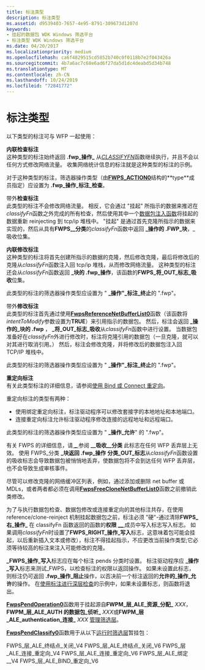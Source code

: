 ```yaml
---
title: 标注类型
description: 标注类型
ms.assetid: d9539403-7657-4e95-8791-309673d1207d
keywords:
- 挂起的数据包 WDK Windows 筛选平台
- 标注类型 WDK Windows 筛选平台
ms.date: 04/20/2017
ms.localizationpriority: medium
ms.openlocfilehash: ca6f4829515cd5852b740c0f0118b7e2f043426a
ms.sourcegitcommit: 4b7a6ac7c68e6ad6f27da5d1dc4deabd5d34b748
ms.translationtype: MT
ms.contentlocale: zh-CN
ms.lasthandoff: 10/24/2019
ms.locfileid: "72841772"
---
```

# <a name="types-of-callouts"></a>标注类型


以下类型的标注可与 WFP 一起使用：

<a href="" id="inline-inspection-callout-------"></a>**内联检查标注**   
这种类型的标注始终返回 **.fwp\_操作\_** 从[*CLASSIFYFN*](https://docs.microsoft.com/windows-hardware/drivers/ddi/fwpsk/nc-fwpsk-fwps_callout_classify_fn0)函数继续执行，并且不会以任何方式修改网络流量。 收集网络统计信息的标注就是这种类型的标注的示例。

对于这种类型的标注，筛选器操作类型（由[**FWPS\_ACTION0**](https://docs.microsoft.com/windows/desktop/api/fwpstypes/ns-fwpstypes-fwps_action0_)结构的**type**成员指定）应设置为 **.fwp\_操作\_标注\_检查**。

<a href="" id="out-of-band-inspection-callout-------"></a>带外**检查标注**   
此类型的标注不会修改网络流量。 相反，它会通过 "挂起" 所指示的数据来推迟在*classifyFn*函数之外完成的所有检查，然后使用其中一个[数据包注入函数](packet-injection-functions.md)将挂起的数据重新 reinjecting 到 tcp/ip 堆栈中。 "挂起" 是通过首先克隆所指示的数据来实现的，然后从具有**FWPS\_\_分类**的*classifyFn*函数中返回 **\_操作的 .FWP\_块**，\_吸收位集。

<a href="" id="inline-modification-callout-------"></a>**内联修改标注**   
这种类型的标注将首先创建所指示的数据的克隆，然后修改克隆，最后将修改后的克隆从*classifyFn*函数注入回 tcp/ip 堆栈，从而修改网络流量。 这种类型的标注还会从*classifyFn*函数返回 **\_块的 .fwp\_操作**，该函数的**FWPS\_将\_OUT\_标志\_吸收**位集。

此类型的标注的筛选器操作类型应设置为 " **\_操作"\_标注\_终止**的 ".fwp"。

<a href="" id="out-of-band-modification-callout-------"></a>带外**修改标注**   
此类型的标注首先通过使用[**FwpsReferenceNetBufferList0**](https://docs.microsoft.com/windows-hardware/drivers/ddi/fwpsk/nf-fwpsk-fwpsreferencenetbufferlist0)函数（该函数将*intentToModify*参数设置为**TRUE**）来引用指示的数据包。 然后，标注会返回 **\_操作的\_块的 .fwp** ， **\_将\_OUT\_标志\_吸收**从*classifyFn*函数中进行设置。 当数据包准备好在*classifyFn*外进行修改时，标注将克隆引用的数据包（一旦克隆，就可以对其进行取消引用。） 然后，标注会修改克隆，并将修改后的数据包注入回 TCP/IP 堆栈中。

此类型的标注的筛选器操作类型应设置为 " **\_操作"\_标注\_终止**的 ".fwp"。

<a href="" id="redirection-callout"></a>**重定向标注**  
有关此类型标注的详细信息，请参阅[使用 Bind 或 Connect 重定向](using-bind-or-connect-redirection.md)。

重定向标注的类型有两种：

-   使用绑定重定向标注，标注驱动程序可以修改套接字的本地地址和本地端口。
-   连接重定向标注允许标注驱动程序修改连接的远程地址和远程端口。

此类型的标注的筛选器操作类型应设置为 " **\_操作\_允许**" 的 ".fwp"。

有关 FWPS 的详细信息，请[ **\_** ](https://docs.microsoft.com/windows/desktop/api/fwpstypes/ns-fwpstypes-fwps_classify_out0_)参阅 **\_\_吸收\_\_分类** 此标志在任何 WFP 丢弃层上无效。 使用 FWPS\_分类 **\_块返回 .fwp\_操作** **分类\_OUT\_标志**从*classifyFn*函数设置的吸收标志会导致数据包被悄悄地丢弃，使数据包将不会到达任何 WFP 丢弃层，也不会导致生成审核事件。

尽管可以修改克隆的网络缓冲区列表，例如，通过添加或删除 net buffer 或 MDLs，或者两者都必须在调用[**FwpsFreeCloneNetBufferList0**](https://docs.microsoft.com/windows-hardware/drivers/ddi/fwpsk/nf-fwpsk-fwpsfreeclonenetbufferlist0)函数之前撤销此类修改。

为了与执行数据包检查、数据包修改或连接重定向的其他标注共存，在使用 reference/clone-reinject 机制挂起数据包之前，标注必须 "硬"-通过清除**FWPS\_右\_操作\_** 在 classifyFn 函数返回的函数的**权限** [ **\_\_** ](https://docs.microsoft.com/windows/desktop/api/fwpstypes/ns-fwpstypes-fwps_classify_out0_)成员中写入标志写入标志。 如果调用*classifyFn*时设置了**FWPS\_RIGHT\_操作\_写入**标志，这意味着包可能会挂起，以后重新插入文本或修改），标注不得挂起指示，不应更改当前操作类型;它必须等待较高的标注来注入可能修改的克隆。

**\_FWPS\_操作\_写入**标志应在每个标注 pends 分类时设置。 标注驱动程序应 **\_操作\_写入**标志来测试\_FWPS，以检查标注的权限以返回操作。 如果未设置此标志，则标注仍可返回 **.fwp\_操作\_阻止**操作，以否决前一个标注返回的**允许的\_操作\_允许**的操作。 在[使用标注进行深层检查](using-a-callout-for-deep-inspection.md)的示例中，如果未设置标志，则函数将退出。

[**FwpsPendOperation0**](https://docs.microsoft.com/windows-hardware/drivers/ddi/fwpsk/nf-fwpsk-fwpspendoperation0)函数用于挂起源自**FWPM\_层\_ALE\_资源\_分配\_** <em>XXX</em>， **FWPM\_层\_ALE\_AUTH 的数据包\_侦听\_** <em>XXX</em>或**FWPM\_层\_ALE\_authentication\_连接\_** <em>XXX</em> [管理筛选层](https://docs.microsoft.com/windows-hardware/drivers/network/management-filtering-layer-identifiers)。

[**FwpsPendClassify0**](https://docs.microsoft.com/windows-hardware/drivers/ddi/fwpsk/nf-fwpsk-fwpspendclassify0)函数用于从以下[运行时筛选层](https://docs.microsoft.com/windows-hardware/drivers/network/run-time-filtering-layer-identifiers)暂挂包：

FWPS\_层\_ALE\_终结点\_关闭\_V4 FWPS\_层\_ALE\_终结点\_关闭\_V6 FWPS\_层\_ALE\_连接\_重定向\_V4 FWPS\_层\_ALE\_连接\_重定向\_V6 FWPS\_层\_ALE\_绑定\_\_V4 FWPS\_层\_ALE\_BIND\_重定向\_V6
 

 





